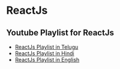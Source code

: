 # ReactJs 

## Youtube Playlist for ReactJs

- [ReactJs Playlist in Telugu]()
- [ReactJs Playlist in Hindi]()
- [ReactJs Playlist in English]()


